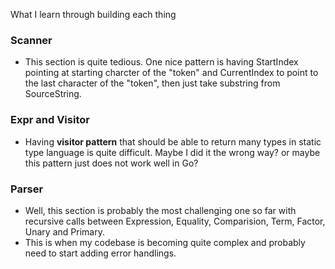 What I learn through building each thing
### Scanner
- This section is quite tedious. One nice pattern is having StartIndex pointing at starting charcter of the "token" and CurrentIndex to point to the last character of the "token", then just take substring from SourceString.

### Expr and Visitor 
- Having **visitor pattern** that should be able to return many types in static type language is quite difficult. Maybe I did it the wrong way? or maybe this pattern just does not work well in Go?

### Parser
- Well, this section is probably the most challenging one so far with recursive calls between Expression, Equality, Comparision, Term, Factor, Unary and Primary.
- This is when my codebase is becoming quite complex and probably need to start adding error handlings.
